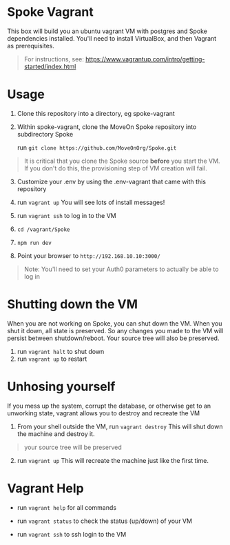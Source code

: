 # Spoke Vagrant

This box will build you an ubuntu vagrant VM with postgres and Spoke dependencies installed.  You'll need to install VirtualBox, and then Vagrant as prerequisites.
> For instructions, see: https://www.vagrantup.com/intro/getting-started/index.html

# Usage

1. Clone this repository into a directory, eg spoke-vagrant

2. Within spoke-vagrant, clone the MoveOn Spoke repository into subdirectory Spoke

   run ```git clone https://github.com/MoveOnOrg/Spoke.git```

> It is critical that you clone the Spoke source __before__ you start the VM.  If you don't do this, the provisioning step of VM creation will fail.

3. Customize your .env by using the .env-vagrant that came with this repository

4. run ```vagrant up```
You will see lots of install messages!

5. run ```vagrant ssh``` to log in to the VM

6. ```cd /vagrant/Spoke```

7. ```npm run dev```

8. Point your browser to ```http://192.168.10.10:3000/```

> Note: You'll need to set your Auth0 parameters to actually be able to log in

# Shutting down the VM
When you are not working on Spoke, you can shut down the VM. When you shut it down, all state is preserved.  So any changes you made to the VM will persist between shutdown/reboot.  Your source tree will also be preserved.

1. run `vagrant halt` to shut down
2. run `vagrant up` to restart

# Unhosing yourself
If you mess up the system, corrupt the database, or otherwise get to an unworking state, vagrant allows you to destroy and recreate the VM

1. From your shell outside the VM, run `vagrant destroy`
This will shut down the machine and destroy it.
> your source tree will be preserved

2. run `vagrant up`
This will recreate the machine just like the first time.

# Vagrant Help

* run `vagrant help` for all commands

* run `vagrant status` to check the status (up/down) of your VM

* run `vagrant ssh` to ssh login to the VM
